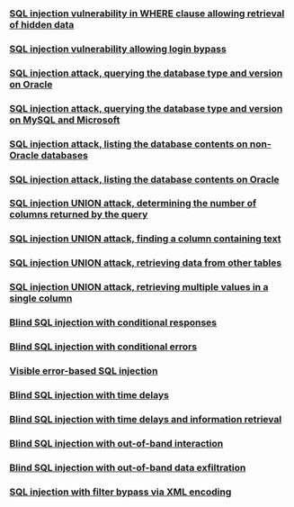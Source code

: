### [SQL injection vulnerability in WHERE clause allowing retrieval of hidden data](https://portswigger.net/web-security/sql-injection/lab-retrieve-hidden-data)


### [SQL injection vulnerability allowing login bypass](https://portswigger.net/web-security/sql-injection/lab-login-bypass)


### [SQL injection attack, querying the database type and version on Oracle](https://portswigger.net/web-security/sql-injection/examining-the-database/lab-querying-database-version-oracle)


### [SQL injection attack, querying the database type and version on MySQL and Microsoft](https://portswigger.net/web-security/sql-injection/examining-the-database/lab-querying-database-version-mysql-microsoft)


### [SQL injection attack, listing the database contents on non-Oracle databases](https://portswigger.net/web-security/sql-injection/examining-the-database/lab-listing-database-contents-non-oracle)


### [SQL injection attack, listing the database contents on Oracle](https://portswigger.net/web-security/sql-injection/examining-the-database/lab-listing-database-contents-oracle)


### [SQL injection UNION attack, determining the number of columns returned by the query](https://portswigger.net/web-security/sql-injection/union-attacks/lab-determine-number-of-columns)


### [SQL injection UNION attack, finding a column containing text](https://portswigger.net/web-security/sql-injection/union-attacks/lab-find-column-containing-text)


### [SQL injection UNION attack, retrieving data from other tables](https://portswigger.net/web-security/sql-injection/union-attacks/lab-retrieve-data-from-other-tables)


### [SQL injection UNION attack, retrieving multiple values in a single column](https://portswigger.net/web-security/sql-injection/union-attacks/lab-retrieve-multiple-values-in-single-column)


### [Blind SQL injection with conditional responses](https://portswigger.net/web-security/sql-injection/blind/lab-conditional-responses)


### [Blind SQL injection with conditional errors](https://portswigger.net/web-security/sql-injection/blind/lab-conditional-errors)


### [Visible error-based SQL injection](https://portswigger.net/web-security/sql-injection/blind/lab-sql-injection-visible-error-based)


### [Blind SQL injection with time delays](https://portswigger.net/web-security/sql-injection/blind/lab-time-delays)


### [Blind SQL injection with time delays and information retrieval](https://portswigger.net/web-security/sql-injection/blind/lab-time-delays-info-retrieval)


### [Blind SQL injection with out-of-band interaction](https://portswigger.net/web-security/sql-injection/blind/lab-out-of-band)


### [Blind SQL injection with out-of-band data exfiltration](https://portswigger.net/web-security/sql-injection/blind/lab-out-of-band-data-exfiltration)


### [SQL injection with filter bypass via XML encoding](https://portswigger.net/web-security/sql-injection/lab-sql-injection-with-filter-bypass-via-xml-encoding)

